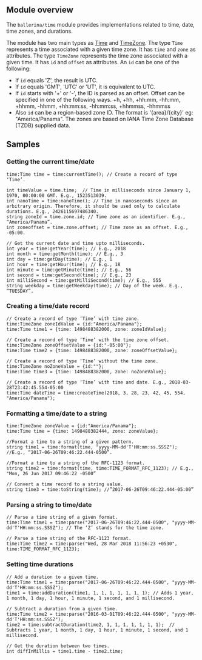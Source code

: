 ## Module overview
The `ballerina/time` module provides implementations related to time, date, time zones, and durations. 

The module has two main types as [Time](time.html#Time) and [TimeZone](time.html#TimeZone). The type `Time` represents a time associated with a given time zone. It has `time` and `zone` as attributes. The type `TimeZone` represents the time zone associated with a given time. It has `id` and `offset` as attributes. An `id` can be one of the following:

* If `id` equals 'Z', the result is UTC.
* If `id` equals 'GMT', 'UTC' or 'UT', it is equivalent to UTC.
* If `id` starts with '+' or '-', the ID is parsed as an offset. Offset can be specified in one of the following ways. +h, +hh, +hh:mm, -hh:mm, +hhmm, -hhmm, +hh:mm:ss, -hh:mm:ss, +hhmmss, -hhmmss
* Also `id` can be a region-based zone ID. The format is '{area}/{city}' eg: "America/Panama". The zones are based on IANA Time Zone Database (TZDB) supplied data.

## Samples

### Getting the current time/date

```ballerina
time:Time time = time:currentTime(); // Create a record of type ‘Time’.

int timeValue = time.time;  // Time in milliseconds since January 1, 1970, 00:00:00 GMT. E.g., 1523513039.
int nanoTime = time:nanoTime(); // Time in nanoseconds since an arbitrary origin. Therefore, it should be used only to calculate durations. E.g., 2426115697486340.
string zoneId = time.zone.id; // Time zone as an identifier. E.g., “America/Panama”.
int zoneoffset = time.zone.offset; // Time zone as an offset. E.g., -05:00.

// Get the current date and time upto milliseconds.
int year = time:getYear(time); // E.g., 2018
int month = time:getMonth(time); // E.g., 3
int day = time:getDay(time); // E.g., 1
int hour = time:getHour(time); // E.g., 18
int minute = time:getMinute(time); // E.g., 56
int second = time:getSecond(time); // E.g., 23
int milliSecond = time:getMilliSecond(time); // E.g., 555
string weekday = time:getWeekday(time); // Day of the week. E.g., “TUESDAY”.
```

### Creating a time/date record

```ballerina
// Create a record of type ‘Time’ with time zone.
time:TimeZone zoneIdValue = {id:"America/Panama"};
time:Time time1 = {time: 1498488382000, zone: zoneIdValue};

// Create a record of type ‘Time’ with the time zone offset.
time:TimeZone zoneOffsetValue = {id:"-05:00"};
time:Time time2 = {time: 1498488382000, zone: zoneOffsetValue};

// Create a record of type ‘Time’ without the time zone.
time:TimeZone noZoneValue = {id:""};
time:Time time3 = {time: 1498488382000, zone: noZoneValue};

// Create a record of type ‘Time’ with time and date. E.g., 2018-03-28T23:42:45.554-05:00
time:Time dateTime = time:createTime(2018, 3, 28, 23, 42, 45, 554, "America/Panama");
```


### Formatting a time/date to a string

```ballerina
time:TimeZone zoneValue = {id:"America/Panama"};
time:Time time = {time: 1498488382444, zone: zoneValue};

//Format a time to a string of a given pattern.
string time1 = time:format(time, "yyyy-MM-dd'T'HH:mm:ss.SSSZ"); //E.g., “2017-06-26T09:46:22.444-0500”.

//Format a time to a string of the RFC-1123 format.
string time2 = time:format(time, time:TIME_FORMAT_RFC_1123); // E.g., "Mon, 26 Jun 2017 09:46:22 -0500”

// Convert a time record to a string value.
string time3 = time:toString(time); //”2017-06-26T09:46:22.444-05:00”
```

### Parsing a string to time/date

```ballerina
// Parse a time string of a given format. 
time:Time time1 = time:parse("2017-06-26T09:46:22.444-0500", "yyyy-MM-dd'T'HH:mm:ss.SSSZ"); // The ‘Z’ stands for the time zone.

// Parse a time string of the RFC-1123 format.
time:Time time2 = time:parse("Wed, 28 Mar 2018 11:56:23 +0530", time:TIME_FORMAT_RFC_1123);
```

### Setting time durations

```ballerina
// Add a duration to a given time.
time:Time time1 = time:parse("2017-06-26T09:46:22.444-0500", "yyyy-MM-dd'T'HH:mm:ss.SSSZ");
time1 = time:addDuration(time1, 1, 1, 1, 1, 1, 1, 1); // Adds 1 year, 1 month, 1 day, 1 hour, 1 minute, 1 second, and 1 millisecond.

// Subtract a duration from a given time.
time:Time time2 = time:parse("2016-03-01T09:46:22.444-0500", "yyyy-MM-dd'T'HH:mm:ss.SSSZ");
time2 = time:subtractDuration(time2, 1, 1, 1, 1, 1, 1, 1);  // Subtracts 1 year, 1 month, 1 day, 1 hour, 1 minute, 1 second, and 1 millisecond.

// Get the duration between two times.
int diffInMillis = time1.time - time2.time;
```
